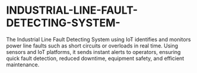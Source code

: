 # INDUSTRIAL-LINE-FAULT-DETECTING-SYSTEM-
The Industrial Line Fault Detecting System using IoT identifies and monitors power line faults such as short circuits or overloads in real time. Using sensors and IoT platforms, it sends instant alerts to operators, ensuring quick fault detection, reduced downtime, equipment safety, and efficient maintenance.
